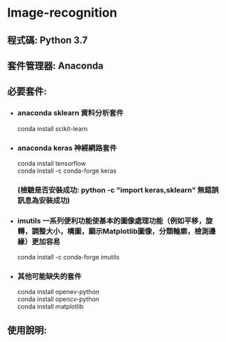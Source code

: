 # Image-recognition

<h2>程式碼: Python 3.7</h2>
<h2>套件管理器: Anaconda</h2>
<h2>必要套件:</h2>
<ul>
<li><h3>anaconda sklearn 資料分析套件</h3>
conda install scikit-learn</li>

<li><h3>anaconda keras 神經網路套件</h3>
conda install tensorflow</br>
conda install -c conda-forge keras</li>

<h3>(檢驗是否安裝成功: python -c "import keras,sklearn" 無錯誤訊息為安裝成功)</h3>

<li><h3>imutils 一系列便利功能使基本的圖像處理功能（例如平移，旋轉，調整大小，構圖，顯示Matplotlib圖像，分類輪廓，檢測邊緣）更加容易</h3>
conda install -c conda-forge imutils</li>

<li><h3>其他可能缺失的套件</h3>
conda install openev-python</br>
conda install opencv-python</br>
conda install matplotlib</li>
</ul>
<h2>使用說明:</h2>
